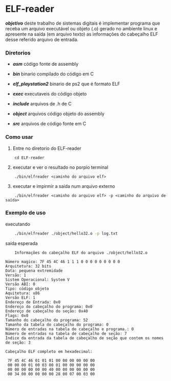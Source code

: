 # ELF-reader
***objetivo*** deste trabalho de sistemas digitais é implementar programa que receba um arquivo executável ou objeto (.o) gerado no ambiente linux e apresente na saída (em arquivo texto) as informações do cabeçalho ELF desse referido arquivo de entrada. 

### Diretorios

* ***asm*** código fonte de assembly

* ***bin*** binario compilado do código em C

* ***elf_playstation2*** binario de ps2 que é formato ELF

* ***exec*** executaveis do código objeto

* ***include*** arquivos de .h de C

* ***object*** arquivos código objeto do assembly

* ***src*** arquivos de código fonte em C

### Como usar

1. Entre no diretorio do ELF-reader
```
    cd ELF-reader
```
2. executar e ver o resultado no porpio terminal
```
    ./bin/elfreader <caminho do arquivo elf>
```

3. executar e impirmir a saída num arquivo externo 
```
    ./bin/elfreader <caminho do arquivo elf> -p <caminho do arquivo de saída>
```

### Exemplo de uso

executando
```bash
    ./bin/elfreader ./object/hello32.o -p log.txt
```

saída esperada
```
    Informações do cabeçalho ELF do arquivo ./object/hello32.o

Número magico: 7F 45 4C 46 1 1 1 0 0 0 0 0 0 0 0 0
Arquitetura: 32 bits
Data: pequena extremidade
Versão: 1
Sistem Operacional: System V
Versão ABI: 0
Tipo: código objeto
Aquitetura: x86
Versão ELF: 1
Endereço de Entrada: 0x0
Endereço do cabeçalho do programa: 0x0
Endereço de cabeçalho do seção: 0x40
Flags: 0x0
Tamanho do cabeçalho do programa: 52
Tamanho da tabela do cabeçalho do programa: 0
Número de entradas na tabela de cabeçalho e programa.: 0
Número de entradas na tabela de cabeçalho de seção: 7
Índice da entrada da tabela de cabeçalho de seção que contem os nomes de seção: 3

Cabeçalho ELF completo em hexadecimal: 

 7F 45 4C 46 01 01 01 00 00 00 00 00 00
 00 00 00 01 00 03 00 01 00 00 00 00 00
 00 00 00 00 00 00 40 00 00 00 00 00 00
 00 34 00 00 00 00 00 28 00 07 00 03 00

```